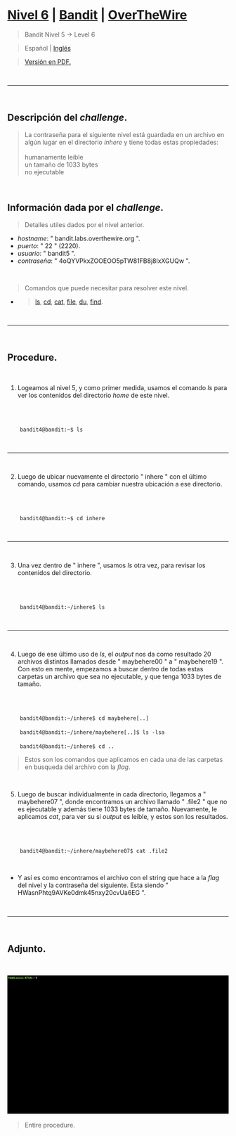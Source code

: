 
# [Nivel 6](https://overthewire.org/wargames/bandit/bandit6.html) | [Bandit](https://overthewire.org/wargames/bandit/) | [OverTheWire](https://overthewire.org/wargames/)
> Bandit Nivel 5 → Level 6

> Español | [Inglés](https://github.com/frandausmeier/CTF_Write-Ups/blob/main/OverTheWire/Bandit/Level_6/level-6_bandit_overthewire_eng.md)

> [Versión en PDF.](https://github.com/frandausmeier/CTF_Write-Ups/blob/main/OverTheWire/Bandit/Level_6/level-6_bandit_overthewire_eng.pdf)

<br>

-----

<br>

## Descripción del _challenge_.
> La contraseña para el siguiente nivel está guardada en un archivo en algún lugar en el directorio _inhere_ y tiene todas estas propiedades: \
\
	humanamente leíble\
	un tamaño de 1033 bytes\
	no ejecutable



<br>

## Información dada por el _challenge_.
> Detalles utiles dados por el nivel anterior.
- _hostname_: " bandit.labs.overthewire.org ".
- _puerto_: " 22 " (2220).
- _usuario_: " bandit5 ".
- _contraseña_: " 4oQYVPkxZOOEOO5pTW81FB8j8lxXGUQw ".

<br>

> Comandos que puede necesitar para resolver este nivel.
- > [ls](https://manpages.ubuntu.com/manpages/noble/man1/ls.1.html),  [cd](https://manpages.ubuntu.com/manpages/noble/man1/cd.1posix.html),  [cat](https://manpages.ubuntu.com/manpages/noble/man1/cat.1.html),  [file](https://manpages.ubuntu.com/manpages/noble/man1/file.1.html),  [du](https://manpages.ubuntu.com/manpages/noble/man1/du.1.html),  [find](https://manpages.ubuntu.com/manpages/noble/man1/find.1.html).

<br>

-----

<br>

## Procedure.

<br>

1. Logeamos al nivel 5, y como primer medida, usamos el comando _ls_ para ver los contenidos del directorio _home_ de este nivel.

<br>

```

	bandit4@bandit:~$ ls

```
<br>

---

<br>

2. Luego de ubicar nuevamente el directorio " inhere " con el último comando, usamos _cd_ para cambiar nuestra ubicación a ese directorio.

<br>

```

	bandit4@bandit:~$ cd inhere

```
<br>

---

<br>

3. Una vez dentro de " inhere ", usamos _ls_ otra vez, para revisar los contenidos del directorio.

<br>

```

	bandit4@bandit:~/inhere$ ls

```
<br>

---

<br>

4. Luego de ese último uso de _ls_, el _output_ nos da como resultado 20 archivos distintos llamados desde " maybehere00 " a " maybehere19 ".\
Con esto en mente, empezamos a buscar dentro de todas estas carpetas un archivo que sea no ejecutable, y que tenga 1033 bytes de tamaño.

<br>

```

	bandit4@bandit:~/inhere$ cd maybehere[..]
    
    bandit4@bandit:~/inhere/maybehere[..]$ ls -lsa
    
    bandit4@bandit:~/inhere$ cd ..

```

> Estos son los comandos que aplicamos en cada una de las carpetas en busqueda del archivo con la _flag_.

<br>

5. Luego de buscar individualmente in cada directorio, llegamos a " maybehere07 ", donde encontramos un archivo llamado " .file2 " que no es ejecutable y además tiene 1033 bytes de tamaño. Nuevamente, le aplicamos _cat_, para ver su si _output_ es leíble, y estos son los resultados.

<br>

```

	bandit4@bandit:~/inhere/maybehere07$ cat .file2

```

<br>

- Y así es como encontramos el archivo con el string que hace a la _flag_ del nivel y la contraseña del siguiente. Esta siendo " HWasnPhtq9AVKe0dmk45nxy20cvUa6EG ".

<br>

---

<br>

## Adjunto.

<br>

<p align="center">
  <img src="./attachments/level-6_bandit_overthewire.gif"/>
</p>

> Entire procedure.

<br>
